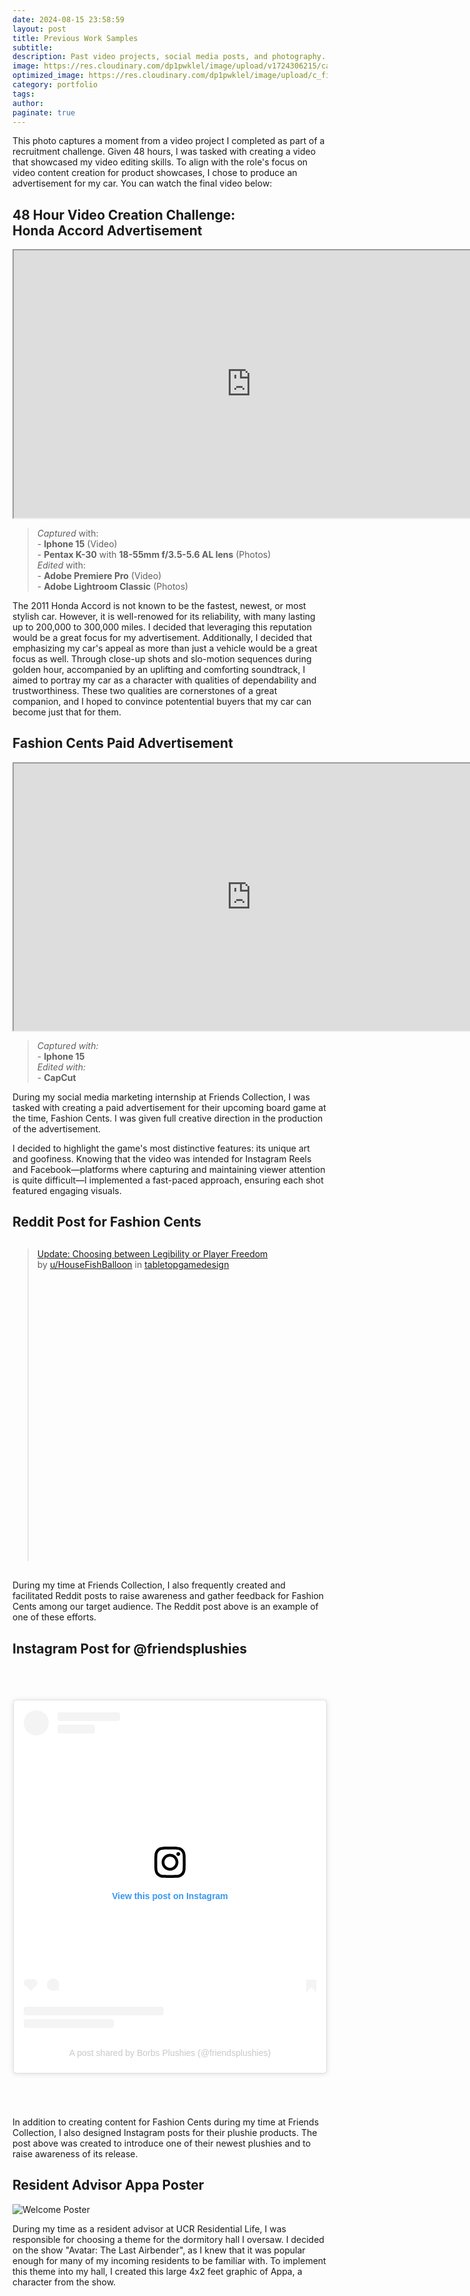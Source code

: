 ```yaml
---
date: 2024-08-15 23:58:59
layout: post
title: Previous Work Samples
subtitle:
description: Past video projects, social media posts, and photography.
image: https://res.cloudinary.com/dp1pwklel/image/upload/v1724306215/car2_kbjdu6.png
optimized_image: https://res.cloudinary.com/dp1pwklel/image/upload/c_fill,w_380,h_200/v1724306215/car2_kbjdu6.png
category: portfolio
tags:
author: 
paginate: true
---
```


This photo captures a moment from a video project I completed as part of a recruitment challenge. Given 48 hours, I was tasked with creating a video that showcased my video editing skills. To align with the role's focus on video content creation for product showcases, I chose to produce an advertisement for my car. You can watch the final video below:

## 48 Hour Video Creation Challenge: <br>Honda Accord Advertisement

<iframe src="https://drive.google.com/file/d/14miL0qN-zwIILDM0-gUNXz_7ZW3lGda_/preview" width="760" height="427.5" allow="autoplay"></iframe>

> *Captured* with:<br> - **Iphone 15** (Video) <br> - **Pentax K-30** with **18-55mm f/3.5-5.6 AL lens** (Photos)<br>*Edited* with: <br> - **Adobe Premiere Pro** (Video) <br> - **Adobe Lightroom Classic** (Photos)


The 2011 Honda Accord is not known to be the fastest, newest, or most stylish car. However, it is well-renowed for its reliability, with many lasting up to 200,000 to 300,000 miles. I decided that leveraging this reputation would be a great focus for my advertisement. Additionally, I decided that emphasizing my car's appeal as more than just a vehicle would be a great focus as well. Through close-up shots and slo-motion sequences during golden hour, accompanied by an uplifting and comforting soundtrack, I aimed to portray my car as a character with qualities of dependability and trustworthiness. These two qualities are cornerstones of a great companion, and I hoped to convince potentential buyers that my car can become just that for them.


## Fashion Cents Paid Advertisement

<iframe src="https://drive.google.com/file/d/1VADB8b2f0VzBMY8dk1TuQ41Pd5Me18gz/preview" width="760" height="427.5" allow="autoplay"></iframe>

> *Captured with:* <br> - **Iphone 15** <br>*Edited with:* <br> - **CapCut**

During my social media marketing internship at Friends Collection, I was tasked with creating a paid advertisement for their upcoming board game at the time, Fashion Cents. I was given full creative direction in the production of the advertisement. 

I decided to highlight the game's most distinctive features: its unique art and goofiness. Knowing that the video was intended for Instagram Reels and Facebook—platforms where capturing and maintaining viewer attention is quite difficult—I implemented a fast-paced approach, ensuring each shot featured engaging visuals.

## Reddit Post for Fashion Cents
<div style="width: auto; max-width: 800px; margin: 30px auto;">
  <blockquote class="reddit-embed-bq" style="height:500px;" data-embed-height="740">
    <a href="https://www.reddit.com/r/tabletopgamedesign/comments/1bc36jl/update_choosing_between_legibility_or_player/">
      Update: Choosing between Legibility or Player Freedom
    </a><br>
    by <a href="https://www.reddit.com/user/HouseFishBalloon/">u/HouseFishBalloon</a> in 
    <a href="https://www.reddit.com/r/tabletopgamedesign/">tabletopgamedesign</a>
  </blockquote>
  <script async="" src="https://embed.reddit.com/widgets.js" charset="UTF-8"></script>
</div>

During my time at Friends Collection, I also frequently created and facilitated Reddit posts to raise awareness and gather feedback for Fashion Cents among our target audience. The Reddit post above is an example of one of these efforts.

## Instagram Post for @friendsplushies

<div style="display: flex; justify-content: center; margin: 30px 0;">
  <blockquote class="instagram-media" data-instgrm-captioned data-instgrm-permalink="https://www.instagram.com/p/C3tE47vBN0l/?utm_source=ig_embed&amp;utm_campaign=loading" data-instgrm-version="14" style="background:#FFF; border:0; border-radius:3px; box-shadow:0 0 1px 0 rgba(0,0,0,0.5),0 1px 10px 0 rgba(0,0,0,0.15); margin:40px auto; max-width:500px; min-width:326px; padding:0; width:100%;">
    <div style="padding:16px;">
      <a href="https://www.instagram.com/p/C3tE47vBN0l/?utm_source=ig_embed&amp;utm_campaign=loading" style="background:#FFFFFF; line-height:0; padding:0; text-align:center; text-decoration:none; width:100%;" target="_blank">
        <div style="display: flex; flex-direction: row; align-items: center;">
          <div style="background-color: #F4F4F4; border-radius: 50%; flex-grow: 0; height: 40px; margin-right: 14px; width: 40px;"></div>
          <div style="display: flex; flex-direction: column; flex-grow: 1; justify-content: center;">
            <div style="background-color: #F4F4F4; border-radius: 4px; flex-grow: 0; height: 14px; margin-bottom: 6px; width: 100px;"></div>
            <div style="background-color: #F4F4F4; border-radius: 4px; flex-grow: 0; height: 14px; width: 60px;"></div>
          </div>
        </div>
        <div style="padding: 19% 0;"></div>
        <div style="display:block; height:50px; margin:0 auto 12px; width:50px;">
          <svg width="50px" height="50px" viewBox="0 0 60 60" version="1.1" xmlns="http://www.w3.org/2000/svg" xmlns:xlink="http://www.w3.org/1999/xlink">
            <g stroke="none" stroke-width="1" fill="none" fill-rule="evenodd">
              <g transform="translate(-511.000000, -20.000000)" fill="#000000">
                <g>
                  <path d="M556.869,30.41 C554.814,30.41 553.148,32.076 553.148,34.131 C553.148,36.186 554.814,37.852 556.869,37.852 C558.924,37.852 560.59,36.186 560.59,34.131 C560.59,32.076 558.924,30.41 556.869,30.41 M541,60.657 C535.114,60.657 530.342,55.887 530.342,50 C530.342,44.114 535.114,39.342 541,39.342 C546.887,39.342 551.658,44.114 551.658,50 C551.658,55.887 546.887,60.657 541,60.657 M541,33.886 C532.1,33.886 524.886,41.1 524.886,50 C524.886,58.899 532.1,66.113 541,66.113 C549.9,66.113 557.115,58.899 557.115,50 C557.115,41.1 549.9,33.886 541,33.886 M565.378,62.101 C565.244,65.022 564.756,66.606 564.346,67.663 C563.803,69.06 563.154,70.057 562.106,71.106 C561.058,72.155 560.06,72.803 558.662,73.347 C557.607,73.757 556.021,74.244 553.102,74.378 C549.944,74.521 548.997,74.552 541,74.552 C533.003,74.552 532.056,74.521 528.898,74.378 C525.979,74.244 524.393,73.757 523.338,73.347 C521.94,72.803 520.942,72.155 519.894,71.106 C518.846,70.057 518.197,69.06 517.654,67.663 C517.244,66.606 516.755,65.022 516.623,62.101 C516.479,58.943 516.448,57.996 516.448,50 C516.448,42.003 516.479,41.056 516.623,37.899 C516.755,34.978 517.244,33.391 517.654,32.338 C518.197,30.938 518.846,29.942 519.894,28.894 C520.942,27.846 521.94,27.196 523.338,26.654 C524.393,26.244 525.979,25.756 528.898,25.623 C532.057,25.479 533.004,25.448 541,25.448 C548.997,25.448 549.943,25.479 553.102,25.623 C556.021,25.756 557.607,26.244 558.662,26.654 C560.06,27.196 561.058,27.846 562.106,28.894 C563.154,29.942 563.803,30.938 564.346,32.338 C564.756,33.391 565.244,34.978 565.378,37.899 C565.522,41.056 565.552,42.003 565.552,50 C565.552,57.996 565.522,58.943 565.378,62.101 M570.82,37.631 C570.674,34.438 570.167,32.258 569.425,30.349 C568.659,28.377 567.633,26.702 565.965,25.035 C564.297,23.368 562.623,22.342 560.652,21.575 C558.743,20.834 556.562,20.326 553.369,20.18 C550.169,20.033 549.148,20 541,20 C532.853,20 531.831,20.033 528.631,20.18 C525.438,20.326 523.257,20.834 521.349,21.575 C519.376,22.342 517.703,23.368 516.035,25.035 C514.368,26.702 513.342,28.377 512.574,30.349 C511.834,32.258 511.326,34.438 511.181,37.631 C511.035,40.831 511,41.851 511,50 C511,58.147 511.035,59.17 511.181,62.369 C511.326,65.562 511.834,67.743 512.574,69.651 C513.342,71.625 514.368,73.296 516.035,74.965 C517.703,76.634 519.376,77.658 521.349,78.425 C523.257,79.167 525.438,79.673 528.631,79.82 C531.831,79.965 532.853,80.001 541,80.001 C549.148,80.001 550.169,79.965 553.369,79.82 C556.562,79.673 558.743,79.167 560.652,78.425 C562.623,77.658 564.297,76.634 565.965,74.965 C567.633,73.296 568.659,71.625 569.425,69.651 C570.167,67.743 570.674,65.562 570.82,62.369 C570.966,59.17 571,58.147 571,50 C571,41.851 570.966,40.831 570.82,37.631"></path>
                </g>
              </g>
            </g>
          </svg>
        </div>
        <div style="padding-top: 8px;">
          <div style="color:#3897f0; font-family:Arial,sans-serif; font-size:14px; font-style:normal; font-weight:550; line-height:18px;">View this post on Instagram</div>
        </div>
        <div style="padding: 12.5% 0;"></div>
        <div style="display: flex; flex-direction: row; margin-bottom: 14px; align-items: center;">
          <div>
            <div style="background-color: #F4F4F4; border-radius: 50%; height: 12.5px; width: 12.5px; transform: translateX(0px) translateY(7px);"></div>
            <div style="background-color: #F4F4F4; height: 12.5px; transform: rotate(-45deg) translateX(3px) translateY(1px); width: 12.5px; flex-grow: 0; margin-right: 14px; margin-left: 2px;"></div>
            <div style="background-color: #F4F4F4; border-radius: 50%; height: 12.5px; width: 12.5px; transform: translateX(9px) translateY(-18px);"></div>
          </div>
          <div style="margin-left: 8px;">
            <div style="background-color: #F4F4F4; border-radius: 50%; flex-grow: 0; height: 20px; width: 20px;"></div>
            <div style="width: 0; height: 0; border-top: 2px solid transparent; border-left: 6px solid #f4f4f4; border-bottom: 2px solid transparent; transform: translateX(16px) translateY(-4px) rotate(30deg)"></div>
          </div>
          <div style="margin-left: auto;">
            <div style="width: 0px; border-top: 8px solid #F4F4F4; border-right: 8px solid transparent; transform: translateY(16px);"></div>
            <div style="background-color: #F4F4F4; flex-grow: 0; height: 12px; width: 16px; transform: translateY(-4px);"></div>
            <div style="width: 0; height: 0; border-top: 8px solid #F4F4F4; border-left: 8px solid transparent; transform: translateY(-4px) translateX(8px);"></div>
          </div>
        </div>
        <div style="display: flex; flex-direction: column; flex-grow: 1; justify-content: center; margin-bottom: 24px;">
          <div style="background-color: #F4F4F4; border-radius: 4px; flex-grow: 0; height: 14px; margin-bottom: 6px; width: 224px;"></div>
          <div style="background-color: #F4F4F4; border-radius: 4px; flex-grow: 0; height: 14px; width: 144px;"></div>
        </div>
      </a>
      <p style="color:#c9c8cd; font-family:Arial,sans-serif; font-size:14px; line-height:17px; margin-bottom:0; margin-top:8px; overflow:hidden; padding:8px 0 7px; text-align:center; text-overflow:ellipsis; white-space:nowrap;">
        <a href="https://www.instagram.com/p/C3tE47vBN0l/?utm_source=ig_embed&amp;utm_campaign=loading" style="color:#c9c8cd; font-family:Arial,sans-serif; font-size:14px; font-style:normal; font-weight:normal; line-height:17px; text-decoration:none;" target="_blank">A post shared by Borbs Plushies (@friendsplushies)</a>
      </p>
    </div>
  </blockquote>
</div>
<script async src="//www.instagram.com/embed.js"></script>

In addition to creating content for Fashion Cents during my time at Friends Collection, I also designed Instagram posts for their plushie products. The post above was created to introduce one of their newest plushies and to raise awareness of its release.

## Resident Advisor Appa Poster

![Welcome Poster](https://res.cloudinary.com/dp1pwklel/image/upload/v1724632715/appa_fihffc.png)

During my time as a resident advisor at UCR Residential Life, I was responsible for choosing a theme for the dormitory hall I oversaw. I decided on the show "Avatar: The Last Airbender", as I knew that it was popular enough for many of my incoming residents to be familiar with. To implement this theme into my hall, I created this large 4x2 feet graphic of Appa, a character from the show.